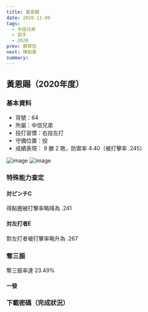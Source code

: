 ```yaml
---
title: 黃恩賜
date: 2020-11-09
tags:
  - 中信兄弟
  - 投手
  - 2020
prev: 蔡齊哲
next: 陳柏豪
summary: 
---
```


## 黃恩賜（2020年度）

### 基本資料

- 背號：64
- 所屬：中信兄弟
- 投打習慣：右投左打
- 守備位置：投
- 成績表現： 9 勝 2 敗，防禦率 4.40（被打擊率 .245）

![image](https://i.imgur.com/15m2Bq1.jpg)
![image](https://i.imgur.com/ctOg3GX.jpg)

### 特殊能力查定

#### 対ピンチC

得點圈被打擊率略降為 .241

#### 対左打者E

對左打者被打擊率略升為 .267

### 奪三振

奪三振率達 23.49%

#### 一發

### 下載密碼（完成狀況）
